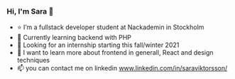 ### Hi, I'm Sara 👋

- :star:  I’m a fullstack developer student at Nackademin in Stockholm
- 🌱  Currently learning backend with PHP
- :telescope:  Looking for an internship starting this fall/winter 2021
- :thought_balloon:  I want to learn more about frontend in generall, React and design techniques
- 📫  you can contact me on linkedin www.linkedin.com/in/saraviktorsson/

<!-- - ⚡  Fun fact: */ -->


